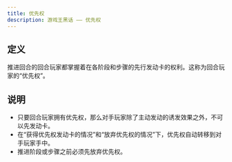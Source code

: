 ```yaml
---
title: 优先权
description: 游戏王黑话 —— 优先权
---
```


## 定义

推进回合的回合玩家都掌握着在各阶段和步骤的先行发动卡的权利。这称为回合玩家的“优先权”。

## 说明

- 只要回合玩家拥有优先权，那么对手玩家除了主动发动的诱发效果之外，不可以先发动卡。
- 在“获得优先权发动卡的情况”和“放弃优先权的情况”下，优先权自动转移到对手玩家手中。
- 推进阶段或步骤之前必须先放弃优先权。
